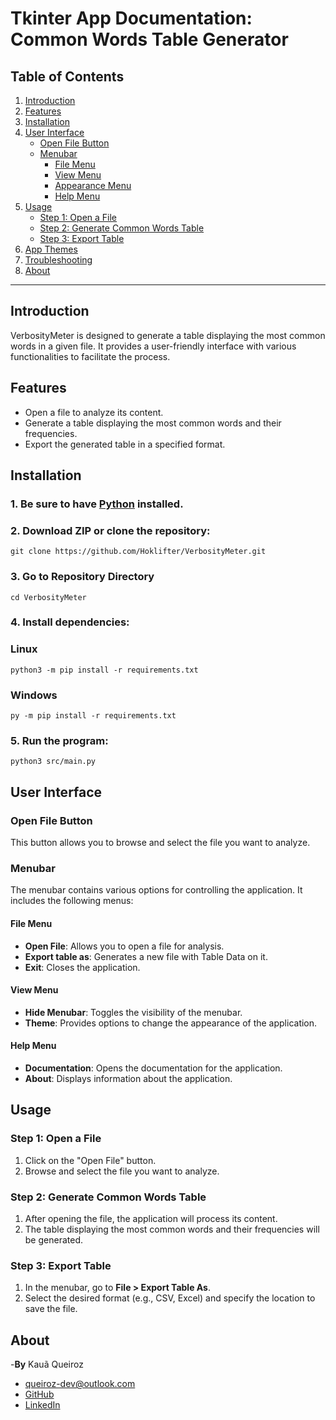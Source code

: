 # Tkinter App Documentation: Common Words Table Generator

## Table of Contents
1. [Introduction](#introduction)
2. [Features](#features)
3. [Installation](#installation)
4. [User Interface](#user-interface)
   - [Open File Button](#open-file-button)
   - [Menubar](#menubar)
     - [File Menu](#file-menu)
     - [View Menu](#view-menu)
     - [Appearance Menu](#appearance-menu)
     - [Help Menu](#help-menu)
5. [Usage](#usage)
   - [Step 1: Open a File](#step-1-open-a-file)
   - [Step 2: Generate Common Words Table](#step-2-generate-common-words-table)
   - [Step 3: Export Table](#step-3-export-table)
6. [App Themes](#app-themes)
7. [Troubleshooting](#troubleshooting)
8. [About](#about)

---

## Introduction <a name="introduction"></a>
VerbosityMeter is designed to generate a table displaying the most common words in a given file. It provides a user-friendly interface with various functionalities to facilitate the process.

## Features <a name="features"></a>
- Open a file to analyze its content.
- Generate a table displaying the most common words and their frequencies.
- Export the generated table in a specified format.

## Installation <a name="installation"></a>
### 1. Be sure to have [Python](https://www.python.org/download/releases/) installed.


### 2. Download ZIP or clone the repository:
```
git clone https://github.com/Hoklifter/VerbosityMeter.git
```


### 3. Go to Repository Directory
```
cd VerbosityMeter
```


### 4. Install dependencies:
### Linux
```
python3 -m pip install -r requirements.txt
```
### Windows
```
py -m pip install -r requirements.txt
```


### 5. Run the program:

```
python3 src/main.py
```

## User Interface <a name="user-interface"></a>

### Open File Button <a name="open-file-button"></a>
This button allows you to browse and select the file you want to analyze.

### Menubar <a name="menubar"></a>
The menubar contains various options for controlling the application. It includes the following menus:

#### File Menu <a name="file-menu"></a>
- **Open File**: Allows you to open a file for analysis.
- **Export table as**: Generates a new file with Table Data on it.
- **Exit**: Closes the application.

#### View Menu <a name="view-menu"></a>
- **Hide Menubar**: Toggles the visibility of the menubar.
- **Theme**: Provides options to change the appearance of the application.

#### Help Menu <a name="help-menu"></a>
- **Documentation**: Opens the documentation for the application.
- **About**: Displays information about the application.

## Usage <a name="usage"></a>

### Step 1: Open a File <a name="step-1-open-a-file"></a>
1. Click on the "Open File" button.
2. Browse and select the file you want to analyze.

### Step 2: Generate Common Words Table <a name="step-2-generate-common-words-table"></a>
1. After opening the file, the application will process its content.
2. The table displaying the most common words and their frequencies will be generated.

### Step 3: Export Table <a name="step-3-export-table"></a>
1. In the menubar, go to **File > Export Table As**.
2. Select the desired format (e.g., CSV, Excel) and specify the location to save the file.


## About <a name="about"></a>
-**By**   Kauã Queiroz
-   queiroz-dev@outlook.com
- [GitHub](https://github.com/Hoklifter/)
- [LinkedIn](https://www.linkedin.com/in/kau%C3%A3-queiroz-5b7085278/)
